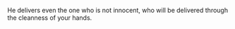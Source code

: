 He delivers even the one who is not innocent, who will be delivered through the cleanness of your hands.
